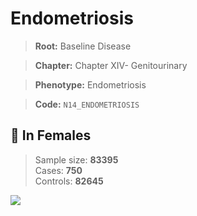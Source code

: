 # Endometriosis

> **Root:** Baseline Disease  

> **Chapter:** Chapter XIV- Genitourinary  

> **Phenotype:** Endometriosis  

> **Code:** `N14_ENDOMETRIOSIS`

## 👩 In Females  
> Sample size: **83395**  
> Cases: **750**  
> Controls: **82645**
<img src="/Disease/Figures/ALL/Incidence/N14_ENDOMETRIOSIS.png"/>
<CsvTable src="/public/Disease/Data/ALL/Incidence/COX_N14_ENDOMETRIOSIS.csv" label="🔍 View full results" />
